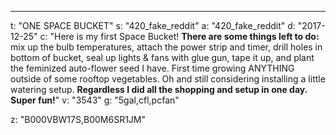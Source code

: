 ---
t: "ONE SPACE BUCKET"
s: "420_fake_reddit"
a: "420_fake_reddit"
d: "2017-12-25"
c: "Here is my first Space Bucket! <strong>There are some things left to do:</strong> mix up the bulb temperatures, attach the power strip and timer, drill holes in bottom of bucket, seal up lights & fans with glue gun, tape it up, and plant the feminized auto-flower seed I have. First time growing ANYTHING outside of some rooftop vegetables. Oh and still considering installing a little watering setup. <strong>Regardless I did all the shopping and setup in one day. Super fun!</strong>"
v: "3543"
g: "5gal,cfl,pcfan"

z: "B000VBW17S,B00M6SR1JM"
